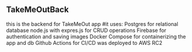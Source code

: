 ## TakeMeOutBack

this is the backend for TakeMeOut app
#it uses:
 Postgres for relational database
 node.js with expres.js for CRUD operations
 Firebase for authentication and saving images
 Docker Compose for containerizing the app and db
 Github Actions for CI/CD
 was deployed to AWS RC2
